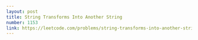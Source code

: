 ```yaml
---
layout: post
title: String Transforms Into Another String
number: 1153
link: https://leetcode.com/problems/string-transforms-into-another-string
---
```

